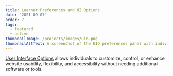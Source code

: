 ```yaml
---
title: Learner Preferences and UI Options
date: "2021-09-07"
order: 7
tags:
  - featured
  - active
thumbnailImage: /projects/images/uio.png
thumbnailAltText: A screenshot of the UIO preferences panel with individual preferences
---
```

[User Interface Options](/ui-options/) allows individuals to customize, control, or enhance
website usability, flexibility, and accessibility without needing additional software or tools.
